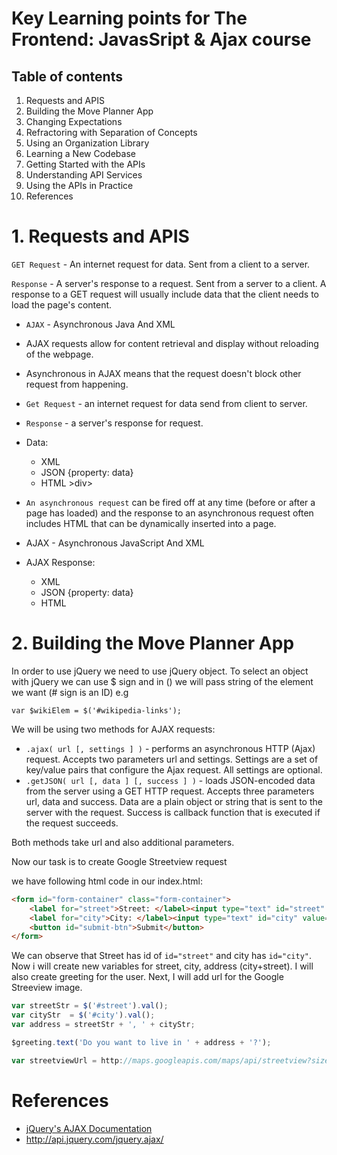 # Key Learning points for The Frontend: JavasSript & Ajax course

## Table of contents

1. Requests and APIS
2. Building the Move Planner App
3. Changing Expectations
4. Refractoring with Separation of Concepts
5. Using an Organization Library
6. Learning a New Codebase
7. Getting Started with the APIs
8. Understanding API Services
9. Using the APIs in Practice
10. References


# 1. Requests and APIS
``GET Request`` - An internet request for data. Sent from a client to a server.

``Response`` -  A server's response to a request. Sent from a server to a client. A response to a GET request will usually include data that the client needs to load the page's content.

- ``AJAX`` - Asynchronous Java And XML
- AJAX requests allow for content retrieval and display without reloading of the webpage.
- Asynchronous in AJAX means that the request doesn't block other request from happening.
- ``Get Request`` - an internet request for data send from client to server.
- ``Response`` - a server's response for request.
- Data:
  - XML <entry></entry>
  - JSON {property: data}
  - HTML >div></div>

- ``An asynchronous request`` can be fired off at any time (before or after a page has loaded) and the response to an asynchronous request often includes HTML that can be dynamically inserted into a page.
- AJAX - Asynchronous JavaScript And XML
- AJAX Response:
  - XML <entry></entry>
  - JSON {property: data}
  - HTML <div></div>

# 2. Building the Move Planner App
In order to use jQuery we need to use jQuery object. To select an object with jQuery we can use $ sign and in () we will pass string of the element we want (# sign is an ID)  e.g
```
var $wikiElem = $('#wikipedia-links');
```
We will be using two methods for AJAX requests:
- ``.ajax( url [, settings ] )`` - performs an asynchronous HTTP (Ajax) request. Accepts two parameters url and settings. Settings are a set of key/value pairs that configure the Ajax request. All settings are optional.
- ``.getJSON( url [, data ] [, success ] )`` - loads JSON-encoded data from the server using a GET HTTP request. Accepts three parameters url, data and success. Data are a plain object or string that is sent to the server with the request. Success is callback function that is executed if the request succeeds.

Both methods take url and also additional parameters.

Now our task is to create Google Streetview request

we have following html code in our index.html:

```HTML
<form id="form-container" class="form-container">
    <label for="street">Street: </label><input type="text" id="street" value="">
    <label for="city">City: </label><input type="text" id="city" value="">
    <button id="submit-btn">Submit</button>
</form>
```
We can observe that Street has id of ```id="street"``` and city has ``id="city"``. Now i will create new variables for street, city, address (city+street).
I will also create greeting for the user. Next, I will add url for the Google Streeview image.

```JavaScript
var streetStr = $('#street').val();
var cityStr  = $('#city').val();
var address = streetStr + ', ' + cityStr;

$greeting.text('Do you want to live in ' + address + '?');

var streetviewUrl = http://maps.googleapis.com/maps/api/streetview?size=600x300&location=

```


# References

- [jQuery's AJAX Documentation](http://api.jquery.com/jquery.ajax/)
- http://api.jquery.com/jquery.ajax/
